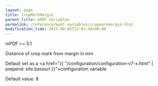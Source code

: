 ```yaml
---
layout: page
title: cropMarkMargin
parent_title: mPDF Variables
permalink: /reference/mpdf-variables/cropmarkmargin.html
modification_time: 2015-08-05T12:01:48+00:00
---
```


mPDF >= 5.1

Distance of crop mark from margin in mm

Default set as a <a href="{{ "/configuration/configuration-v7-x.html" | prepend: site.baseurl }}">configuration variable</a>

Default value: 8


